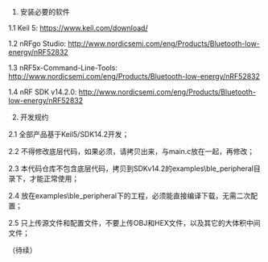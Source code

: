 1. 安装必要的软件

1.1 Keil 5: https://www.keil.com/download/

1.2 nRFgo Studio: http://www.nordicsemi.com/eng/Products/Bluetooth-low-energy/nRF52832

1.3 nRF5x-Command-Line-Tools: http://www.nordicsemi.com/eng/Products/Bluetooth-low-energy/nRF52832

1.4 nRF SDK v14.2.0: http://www.nordicsemi.com/eng/Products/Bluetooth-low-energy/nRF52832


2. 开发规约

2.1 全部产品基于Keil5/SDK14.2开发；

2.2 不得修改底层代码，如果必须，请拷贝出来，与main.c放在一起，再修改；

2.3 本代码仓库不包含底层代码，拷贝到SDKv14.2的examples\ble_peripheral目录下，才能正常使用；

2.4 放在examples\ble_peripheral下的工程，必须能直接编译下载，无需二次配置；

2.5 只上传源文件和配置文件，不要上传OBJ和HEX文件，以及其它的大体积中间文件；


（待续）
